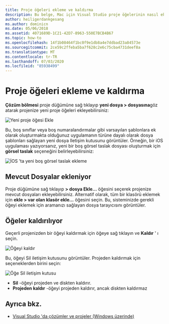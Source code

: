 ```yaml
---
title: Proje öğeleri ekleme ve kaldırma
description: Bu belge, Mac için Visual Studio proje öğelerinin nasıl ekleneceğini ve kaldırılacağını açıklar
author: heiligerdankgesang
ms.author: dominicn
ms.date: 05/06/2018
ms.assetid: 4071689D-1C21-42D7-8963-550E7BCB4B67
ms.topic: how-to
ms.openlocfilehash: 14f1b08464f1bc0f9e1db8a4e7ddbad23a84573e
ms.sourcegitcommit: 2ce59c2ffeba5ba7f628c2e6c75cba4731deef8a
ms.translationtype: MT
ms.contentlocale: tr-TR
ms.lasthandoff: 07/03/2020
ms.locfileid: "85938499"
---
```

# <a name="adding-and-removing-project-items"></a>Proje öğeleri ekleme ve kaldırma

**Çözüm bölmesi** proje düğümüne sağ tıklayıp **yeni dosya > dosyasına**göz atarak projenize yeni proje öğeleri ekleyebilirsiniz:

![Yeni proje öğesi Ekle](media/add-and-remove-project-items-image1.png)

Bu, boş sınıflar veya boş numaralandırmalar gibi varsayılan şablonlara ek olarak oluşturmakta olduğunuz uygulamanın türüne dayalı olarak dosya şablonları sağlayan yeni dosya Iletişim kutusunu görüntüler. Örneğin, bir iOS uygulaması yazıyorsanız, yeni bir boş görsel taslak dosyası oluşturmak için **görsel taslak** seçeneğini belirleyebilirsiniz:

![İOS 'ta yeni boş görsel taslak ekleme](media/add-and-remove-project-items-image2.png)

## <a name="adding-existing-files"></a>Mevcut Dosyalar ekleniyor

Proje düğümüne sağ tıklayıp **> dosya Ekle...** öğesini seçerek projenize mevcut dosyaları ekleyebilirsiniz. Alternatif olarak, tüm bir klasörü eklemek için **ekle > var olan klasör ekle...** öğesini seçin. Bu, sisteminizde gerekli öğeyi eklemek için aramanızı sağlayan dosya tarayıcısını görüntüler.

## <a name="removing-items"></a>Öğeler kaldırılıyor

Geçerli projenizden bir öğeyi kaldırmak için öğeye sağ tıklayın ve **Kaldır** ' ı seçin.

![Öğeyi kaldır](media/add-and-remove-project-items-image3.png)

Bu, öğeyi Sil iletişim kutusunu görüntüler. Projeden kaldırmak için seçeneklerden birini seçin:

![Öğe Sil iletişim kutusu](media/add-and-remove-project-items-image4.png)

* **Sil** -öğeyi projeden ve diskten kaldırır.
* **Projeden kaldır** -öğeyi projeden kaldırır, ancak diskten kaldırmaz

## <a name="see-also"></a>Ayrıca bkz.

* [Visual Studio 'da çözümler ve projeler (Windows üzerinde)](/visualstudio/ide/solutions-and-projects-in-visual-studio)